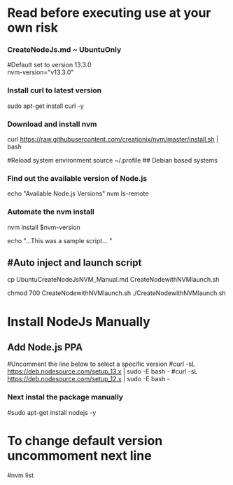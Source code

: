 # Read before executing use at your own risk

### CreateNodeJs.md ~ UbuntuOnly

#Default set to version 13.3.0  
nvm-version="v13.3.0"

### Install curl to latest version
sudo apt-get install curl -y

### Download and install nvm
curl https://raw.githubusercontent.com/creationix/nvm/master/install.sh | bash


#Reload system environment 
source ~/.profile     ## Debian based systems 

### Find out the available version of Node.js 
echo "Available Node.js Versions"
nvm ls-remote


### Automate the nvm install  
nvm install $nvm-version

echo "...This was a sample script... "


## #Auto inject and launch script

cp UbuntuCreateNodeJsNVM_Manual.md CreateNodewithNVMlaunch.sh

chmod 700 CreateNodewithNVMlaunch.sh
./CreateNodewithNVMlaunch.sh


# Install NodeJs Manually

## Add Node.js PPA
#Uncomment the line below to select a specific version
#curl -sL https://deb.nodesource.com/setup_13.x | sudo -E bash -
#curl -sL https://deb.nodesource.com/setup_12.x | sudo -E bash -

### Next instal the package manually
#sudo apt-get install nodejs -y



# To change default version uncommoment next line 
#nvm list

